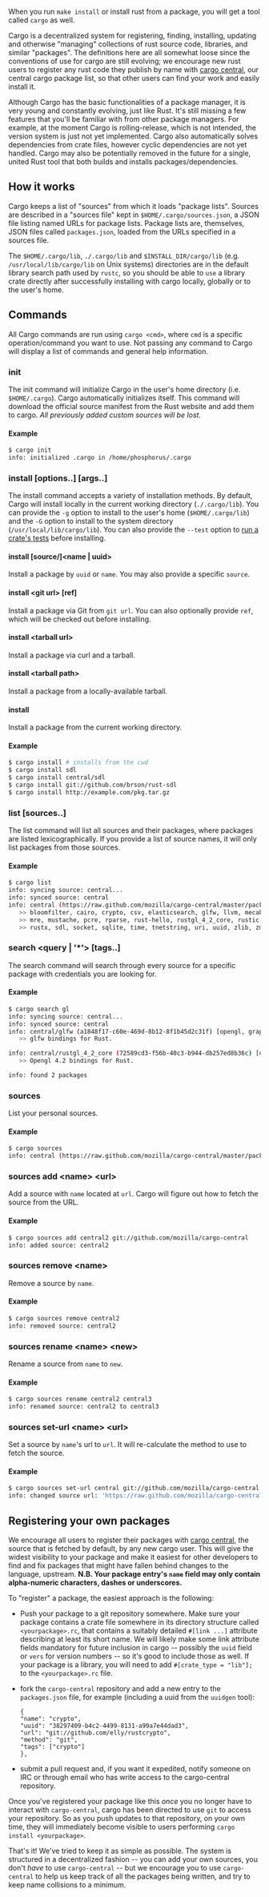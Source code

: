 When you run `make install` or install rust from a package, you will get a tool called `cargo` as well.

Cargo is a decentralized system for registering, finding, installing, updating and otherwise "managing" collections of rust source code, libraries, and similar "packages". The definitions here are all somewhat loose since the conventions of use for cargo are still evolving; we encourage new rust users to register any rust code they publish by name with [cargo central](http://github.com/mozilla/cargo-central), our central cargo package list, so that other users can find your work and easily install it.

Although Cargo has the basic functionalities of a package manager, it is very young and constantly evolving, just like Rust. It's still missing a few features that you'll be familiar with from other package managers. For example, at the moment Cargo is rolling-release, which is not intended, the version system is just not yet implemented. Cargo also automatically solves dependencies from crate files, however cyclic dependencies are not yet handled. Cargo may also be potentially removed in the future for a single, united Rust tool that both builds and installs packages/dependencies.

## How it works

Cargo keeps a list of "sources" from which it loads "package lists". Sources are described in a "sources file" kept in `$HOME/.cargo/sources.json`, a JSON file listing named URLs for package lists. Package lists are, themselves, JSON files called `packages.json`, loaded from the URLs specified in a sources file.

The `$HOME/.cargo/lib`, `./.cargo/lib` and `$INSTALL_DIR/cargo/lib` (e.g. `/usr/local/lib/cargo/lib` on Unix systems) directories are in the default library search path used by `rustc`, so you should be able to `use` a library crate directly after successfully installing with cargo locally, globally or to the user's home.

## Commands

All Cargo commands are run using `cargo <cmd>`, where `cmd` is a specific operation/command you want to use. Not passing any command to Cargo will display a list of commands and general help information.

### init

The init command will initialize Cargo in the user's home directory (i.e. `$HOME/.cargo`). Cargo automatically initializes itself. This command will download the official source manifest from the Rust website and add them to cargo. *All previously added custom sources will be lost.*

#### Example

```sh
$ cargo init
info: initialized .cargo in /home/phosphorus/.cargo
```

### install [options..] [args..]

The install command accepts a variety of installation methods. By default, Cargo will install locally in the current working directory (`./.cargo/lib`). You can provide the `-g` option to install to the user's home (`$HOME/.cargo/lib`) and the `-G` option to install to the system directory (`/usr/local/lib/cargo/lib`). You can also provide the `--test` option to [run a crate's tests](https://github.com/mozilla/rust/wiki/Note-unit-testing) before installing.

#### install \[source/]\<name | uuid\>

Install a package by `uuid` or `name`. You may also provide a specific `source`.

#### install \<git url\> \[ref]

Install a package via Git from `git url`. You can also optionally provide `ref`, which will be checked out before installing.

#### install \<tarball url\>

Install a package via curl and a tarball. 

#### install \<tarball path\>

Install a package from a locally-available tarball.

#### install

Install a package from the current working directory.

#### Example

```sh
$ cargo install # installs from the cwd
$ cargo install sdl
$ cargo install central/sdl
$ cargo install git://github.com/brson/rust-sdl
$ cargo install http://example.com/pkg.tar.gz
```

### list [sources..]

The list command will list all sources and their packages, where packages are listed lexicographically. If you provide a list of source names, it  will only list packages from those sources.

#### Example

```sh
$ cargo list
info: syncing source: central...
info: synced source: central
info: central (https://raw.github.com/mozilla/cargo-central/master/packages.json)
   >> bloomfilter, cairo, crypto, csv, elasticsearch, glfw, llvm, mecab, mongrel2, 
   >> mre, mustache, pcre, rparse, rust-hello, rustgl_4_2_core, rustic, rustray, 
   >> rustx, sdl, socket, sqlite, time, tnetstring, uri, uuid, zlib, zmq
```

### search <query | '*'> [tags..]

The search command will search through every source for a specific package with credentials you are looking for.

#### Example

```sh
$ cargo search gl
info: syncing source: central...
info: synced source: central
info: central/glfw (a1848f17-c60e-469d-8b12-8f1b45d2c31f) [opengl, graphics]
   >> glfw bindings for Rust.

info: central/rustgl_4_2_core (72589cd3-f56b-40c3-b944-db257ed8b36c) [opengl, graphics]
   >> Opengl 4.2 bindings for Rust.

info: found 2 packages
```

### sources

List your personal sources.

#### Example

```sh
$ cargo sources
info: central (https://raw.github.com/mozilla/cargo-central/master/packages.json) via curl
```

### sources add \<name\> \<url\>

Add a source with `name` located at `url`. Cargo will figure out how to fetch the source from the URL.

#### Example

```sh
$ cargo sources add central2 git://github.com/mozilla/cargo-central
info: added source: central2
```

### sources remove \<name\>

Remove a source by `name`.

#### Example

```sh
$ cargo sources remove central2
info: removed source: central2
```

### sources rename \<name\> \<new\>

Rename a source from `name` to `new`.

#### Example

```sh
$ cargo sources rename central2 central3
info: renamed source: central2 to central3
```

### sources set-url \<name\> \<url\>

Set a source by `name`'s url to `url`. It will re-calculate the method to use to fetch the source.

#### Example

```sh
$ cargo sources set-url central git://github.com/mozilla/cargo-central
info: changed source url: 'https://raw.github.com/mozilla/cargo-central/master/packages.json' to 'git://github.com/mozilla/cargo-central'
```

## Registering your own packages

We encourage all users to register their packages with [cargo central](http://github.com/mozilla/cargo-central), the source that is fetched by default, by any new cargo user. This will give the widest visibility to your package and make it easiest for other developers to find and fix packages that might have fallen behind changes to the language, upstream. **N.B. Your package entry's `name` field may only contain alpha-numeric characters, dashes or underscores.**

To "register" a package, the easiest approach is the following:

  * Push your package to a git repository somewhere. Make sure your package contains a crate file somewhere in its directory structure called `<yourpackage>.rc`, that contains a suitably detailed `#[link ...]` attribute describing at least its short name. We will likely make some link attribute fields mandatory for future inclusion in cargo -- possibly the `uuid` field or `vers` for version numbers -- so it's good to include those as well. If your package is a library, you will need to add `#[crate_type = "lib"];` to the `<yourpackage>.rc` file.
  * fork the `cargo-central` repository and add a new entry to the `packages.json` file, for example (including a uuid from the `uuidgen` tool):

        {
        "name": "crypto",
        "uuid": "38297409-b4c2-4499-8131-a99a7e44dad3",
        "url": "git://github.com/elly/rustcrypto",
        "method": "git",
        "tags": ["crypto"]
        },

  * submit a pull request and, if you want it expedited, notify someone on IRC or through email who has write access to the cargo-central repository. 

Once you've registered your package like this *once* you no longer have to interact with `cargo-central`, cargo has been directed to use `git` to access your repository. So as you push updates to that repository, on your own time, they will immediately become visible to users performing `cargo install <yourpackage>`.

That's it! We've tried to keep it as simple as possible. The system is structured in a decentralized fashion -- you can add your own sources, you don't *have* to use `cargo-central` -- but we encourage you to use `cargo-central` to help us keep track of all the packages being written, and try to keep name collisions to a minimum.